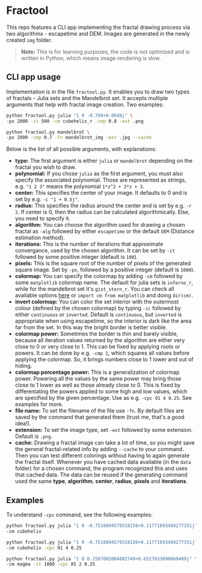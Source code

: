 # Fractool

This repo features a CLI app implementing the fractal drawing process via two algorithms - escapetime and DEM. Images are generated in the newly created `img` folder. 
> **Note:** 
> This is for learning purposes, the code is not optimized and is written in Python, which means image rendering is slow.

## CLI app usage

Implementation is in the file `fractool.py`. It enables you to draw two types of fractals - Julia sets and the Mandelbrot set.
It accepts multiple arguments that help with fractal image creation. Two examples:

```bash
python fractool.py julia "1 0 -0.760+0.0698j" \
-px 2000 -it 500 -cm cubehelix_r -cmp 0.8 -ext .png
```

```bash
python fractool.py mandelbrot \
-px 2000 -cmp 0.7 -fn mandelbrot_img -ext .jpg --cache
```

Below is the list of all possible arguments, with explanations:
- **type:** The first argument is either `julia` or `mandelbrot` depending on the fractal you wish to draw.
- **polynomial:** If you chose `julia` as the first argument, you must also specify the associated polynomial. Those are represented as strings, e.g. `"1 2 3"` means the polynomial `1*z^2 + 2*z + 3`.
- **center:** This specifies the center of your image. It defaults to 0 and is set by e.g. `-c "1 + 0.5j"`.
- **radius:** This specifies the radius around the center and is set by e.g. `-r 2`. If center is 0, then the radius can be calculated algorithmically. Else, you need to specify it.
- **algorithm:** You can choose the algorithm used for drawing a chosen fractal as `-alg` followed by either `escapetime` or the default `DEM` (Distance estimation method).
- **iterations:** This is the number of iterations that approximate convergance, used by the chosen algorithm. It can be set by `-it` followed by some positive integer (default is `100`).
- **pixels:** This is the square root of the number of pixels of the generated square image. Set by `-px`, followed by a positive integer (default is `1000`).
- **colormap:** You can specify the colormap by adding `-cm` followed by some `matplotlib` colormap name. The default for julia sets is `inferno_r`, while for the mandelbrot set it's `gist_stern_r`. You can check all available options [here](https://matplotlib.org/stable/tutorials/colors/colormaps.html) or `import cm from matplotlib` and doing `dir(cm)`.
- **invert colormap:** You can color the set interior with the outermost colour (defined by the chosen colormap) by typing `-ic` followed by either `continuous` or `inverted`. Default is `continuous`, but `inverted` is appropriate when using escapetime, so the interior is dark like the area far from the set. In this way the bright border is better visible.
- **colormap power:** Sometimes the border is thin and barely visible, because all iteration values returned by the algorithm are either very close to 0 or very close to 1. This can be fixed by applying roots or powers. It can be done by e.g. `-cmp 2`, which squares all values before applying the colormap. So, it brings numbers close to 1 lower and out of hiding.
- **colormap percentage power:** This is a generalization of colormap power. Powering all the values by the same power may bring those close to 1 lower as well as those already close to 0. This is fixed by differentating the powers applied to some high and low values, which are specified by the given percentage. Use as e.g. `-cpc 91 4 0.25`. See examples for more.
- **file name:** To set the filename of the file use `-fn`. By default files are saved by the command that generated them (trust me, that's a good idea!).
- **extension:** To set the image type, set `-ext` followed by some extension. Default is `.png`.
- **cache:** Drawing a fractal image can take a lot of time, so you might save the general fractal-related info by adding `--cache` to your command. Then you can test different colorings without having to again generate the fractal itself. Whenever you have cached data available (in the `data` folder) for a chosen command, the program recognized this and uses that cached data. The data can be reused if the generating command used the same **type**, **algorithm**, **center**, **radius**, **pixels** and **iterations**.

## Examples

To understand `-cpc` command, see the following examples:

```bash
python fractool.py julia "1 0 -0.7510894579318156+0.11771693494277351j" \
-cm cubehelix
```

```bash
python fractool.py julia "1 0 -0.7510894579318156+0.11771693494277351j" \
-cm cubehelix -cpc 91 4 0.25
```

```bash
python fractool.py julia "1 0 0.1567002004882749+0.6527033090669409j" \
-cm magma -it 1000 -cpc 85 2 0.25
```
